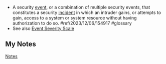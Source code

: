 - A security [event](event.md), or a combination of multiple security events, that constitutes a security [incident](incident.md) in which an intruder gains, or attempts to gain, access to a system or system resource without having authorization to do so. #ref/2023/12/06/154917 #glossary 
- See also [Event Severity Scale](event-severity-scale.md)
## My Notes
[Notes](intrusion-notes.md)

